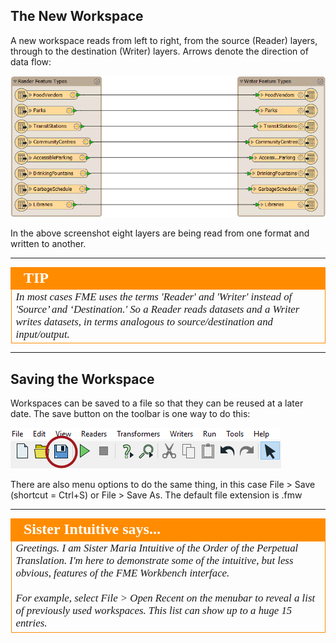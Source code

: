 ## The New Workspace ##
A new workspace reads from left to right, from the source (Reader) layers, through to the destination (Writer) layers. Arrows denote the direction of data flow:

![](./Images/Img1.19.NewWorkspace.png)

In the above screenshot eight layers are being read from one format and written to another.

---

<!--Tip Section--> 

<table style="border-spacing: 0px">
<tr>
<td style="vertical-align:middle;background-color:darkorange;border: 2px solid darkorange">
<i class="fa fa-info-circle fa-lg fa-pull-left fa-fw" style="color:white;padding-right: 12px;vertical-align:text-top"></i>
<span style="color:white;font-size:x-large;font-weight: bold;font-family:serif">TIP</span>
</td>
</tr>

<tr>
<td style="border: 1px solid darkorange">
<span style="font-family:serif; font-style:italic; font-size:larger">
In most cases FME uses the terms 'Reader' and 'Writer' instead of 'Source’ and ‘Destination.' So a Reader reads datasets and a Writer writes datasets, in terms analogous to source/destination and input/output.
</span>
</td>
</tr>
</table>

---

## Saving the Workspace ##
Workspaces can be saved to a file so that they can be reused at a later date. The save button on the toolbar is one way to do this:

![](./Images/Img1.20.SavingWorkspace.png)

There are also menu options to do the same thing, in this case File &gt; Save (shortcut = Ctrl+S) or File &gt; Save As. The default file extension is .fmw

---

<!--Person X Says Section-->

<table style="border-spacing: 0px">
<tr>
<td style="vertical-align:middle;background-color:darkorange;border: 2px solid darkorange">
<i class="fa fa-quote-left fa-lg fa-pull-left fa-fw" style="color:white;padding-right: 12px;vertical-align:text-top"></i>
<span style="color:white;font-size:x-large;font-weight: bold;font-family:serif">Sister Intuitive says...</span>
</td>
</tr>

<tr>
<td style="border: 1px solid darkorange">
<span style="font-family:serif; font-style:italic; font-size:larger">
Greetings. I am Sister Maria Intuitive of the Order of the Perpetual Translation. I'm here to demonstrate some of the intuitive, but less obvious, features of the FME Workbench interface.
<br><br>For example, select File &gt; Open Recent on the menubar to reveal a list of previously used workspaces. This list can show up to a huge 15 entries.
</span>
</td>
</tr>
</table>